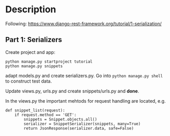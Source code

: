 # Description

Following: https://www.django-rest-framework.org/tutorial/1-serialization/ 

## Part 1: Serializers

Create project and app:
```
python manage.py startproject tutorial
python manage.py snippets
```
adapt models.py and create serializers.py. Go into `python manage.py shell` to construct test data.

Update views.py, urls.py and create snippets/urls.py and **done**.

In the views.py the important mehtods for request handling are located, e.g.
```
def snippet_list(request):
    if request.method == 'GET':
        snippets = Snippet.objects.all()
        serializer = SnippetSerializer(snippets, many=True)
        return JsonResponse(serializer.data, safe=False)
```